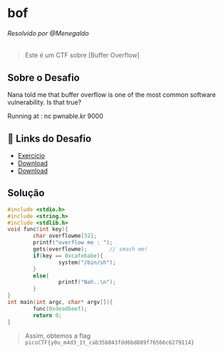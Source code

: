 # bof
###### Resolvido por @Menegaldo
> Este é um CTF sobre [Buffer Overflow]  

## Sobre o Desafio  

Nana told me that buffer overflow is one of the most common software vulnerability. 
Is that true?

Running at : nc pwnable.kr 9000

## 🔗 Links do Desafio

- [Exercício](https://pwnable.kr/play.php)
- [Download](http://pwnable.kr/bin/bof)  
- [Download](http://pwnable.kr/bin/bof.c)  

## Solução

```c++
#include <stdio.h>
#include <string.h>
#include <stdlib.h>
void func(int key){
        char overflowme[32];
        printf("overflow me : ");
        gets(overflowme);       // smash me!
        if(key == 0xcafebabe){
                system("/bin/sh");
        }
        else{
                printf("Nah..\n");
        }
}
int main(int argc, char* argv[]){
        func(0xdeadbeef);
        return 0;
}
```


> Assim, obtemos a flag `picoCTF{y0u_m4d3_1t_cab35b843fdd6bd889f76566c6279114}`  

